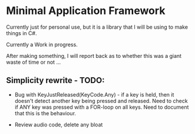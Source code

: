 # Minimal Application Framework

Currently just for personal use, but it is a library that I will be using to make things in C#. 

Currently a Work in progress.

After making something, I will report back as to whether this was a giant waste of time or not ...

## Simplicity rewrite - TODO:

- Bug with KeyJustReleased(KeyCode.Any) - if a key is held, then it doesn't detect another key being pressed and released. Need to check if ANY key was pressed with a FOR-loop on all keys. Need to document that this is the behaviour.

- Review audio code, delete any bloat
